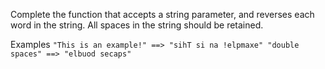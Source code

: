 Complete the function that accepts a string parameter, and reverses each word in the string. All spaces in the string should be retained.

Examples
`"This is an example!" ==> "sihT si na !elpmaxe" "double spaces" ==> "elbuod secaps"`
